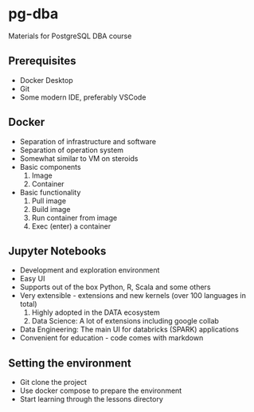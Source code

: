 # pg-dba
Materials for PostgreSQL DBA course

## Prerequisites
- Docker Desktop
- Git
- Some modern IDE, preferably VSCode

## Docker
- Separation of infrastructure and software
- Separation of operation system
- Somewhat similar to VM on steroids
- Basic components
    1. Image
    2. Container
- Basic functionality
    1. Pull image
    2. Build image
    3. Run container from image
    4. Exec (enter) a container

## Jupyter Notebooks
- Development and exploration environment
- Easy UI
- Supports out of the box Python, R, Scala and some others
- Very extensible - extensions and new kernels (over 100 languages in total)
    1. Highly adopted in the DATA ecosystem
    2. Data Science: A lot of extensions including google collab
- Data Engineering: The main UI for databricks (SPARK) applications
- Convenient for education - code comes with markdown

## Setting the environment
- Git clone the project
- Use docker compose to prepare the environment
- Start learning through the lessons directory

```{tableofcontents}
```